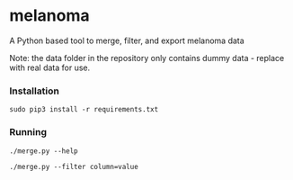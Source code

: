 # melanoma
A Python based tool to merge, filter, and export melanoma data

Note: the data folder in the repository only contains dummy data - replace with real data for use.

### Installation

`sudo pip3 install -r requirements.txt`

### Running

`./merge.py --help`

`./merge.py --filter column=value`